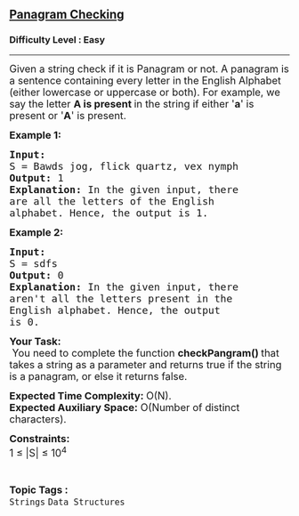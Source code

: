 <h2><a href="https://www.geeksforgeeks.org/problems/pangram-checking-1587115620/1?page=2&category=Arrays,Strings&difficulty=Easy&sortBy=accuracy">Panagram Checking</a></h2><h3>Difficulty Level : Easy</h3><hr><div class="problems_problem_content__Xm_eO"><p><span style="font-size: 18px;">Given a string check if it is Panagram or not. A panagram is a sentence containing every letter in the English Alphabet (either lowercase or uppercase or both). For example, we say the letter <strong>A is present </strong>in the string if either '<strong>a</strong>' is present or '<strong>A</strong>' is present.</span></p>
<p><strong><span style="font-size: 18px;">Example 1:</span></strong></p>
<pre><strong><span style="font-size: 18px;">Input:
</span></strong><span style="font-size: 18px;">S = Bawds jog, flick quartz, vex nymph
<strong>Output: </strong>1<strong>
Explanation: </strong>In the given input, there
are all the letters of the English
alphabet. Hence, the output is 1.</span>
</pre>
<p><strong><span style="font-size: 18px;">Example 2:</span></strong></p>
<pre><strong><span style="font-size: 18px;">Input:
</span></strong><span style="font-size: 18px;">S = sdfs
<strong>Output: </strong>0<strong>
Explanation:&nbsp;</strong>In the given input, there
aren't all the letters present in the
English alphabet. Hence, the output
is 0.</span></pre>
<p><span style="font-size: 18px;"><strong>Your Task:</strong><br>&nbsp;You need to&nbsp;complete&nbsp;the function&nbsp;<strong>checkPangram()&nbsp;</strong>that takes a string as a parameter and returns true if the string is a panagram, or else it returns false.</span></p>
<p><span style="font-size: 18px;"><strong>Expected Time Complexity:&nbsp;</strong>O(N).<br><strong>Expected Auxiliary Space:</strong>&nbsp;O(Number of distinct characters).</span></p>
<p><span style="font-size: 18px;"><strong>Constraints:</strong><br>1 ≤ |S| ≤ 10<sup>4</sup></span></p></div><br><p><span style=font-size:18px><strong>Topic Tags : </strong><br><code>Strings</code>&nbsp;<code>Data Structures</code>&nbsp;